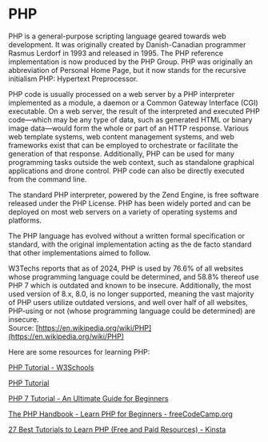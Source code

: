 
PHP
===


PHP is a general-purpose scripting language geared towards web development. It was originally created by Danish-Canadian programmer Rasmus Lerdorf in 1993 and released in 1995. The PHP reference implementation is now produced by the PHP Group. PHP was originally an abbreviation of Personal Home Page, but it now stands for the recursive initialism PHP: Hypertext Preprocessor.

PHP code is usually processed on a web server by a PHP interpreter implemented as a module, a daemon or a Common Gateway Interface (CGI) executable. On a web server, the result of the interpreted and executed PHP code—which may be any type of data, such as generated HTML or binary image data—would form the whole or part of an HTTP response. Various web template systems, web content management systems, and web frameworks exist that can be employed to orchestrate or facilitate the generation of that response. Additionally, PHP can be used for many programming tasks outside the web context, such as standalone graphical applications and drone control. PHP code can also be directly executed from the command line.

The standard PHP interpreter, powered by the Zend Engine, is free software released under the PHP License. PHP has been widely ported and can be deployed on most web servers on a variety of operating systems and platforms.

The PHP language has evolved without a written formal specification or standard, with the original implementation acting as the de facto standard that other implementations aimed to follow.

W3Techs reports that as of 2024, PHP is used by 76.6% of all websites whose programming language could be determined, and 58.8% thereof use PHP 7 which is outdated and known to be insecure. Additionally, the most used version of 8.x, 8.0, is no longer supported, meaning the vast majority of PHP users utilize outdated versions, and well over half of all websites, PHP-using or not (whose programming language could be determined) are insecure.  
Source: [https://en.wikipedia.org/wiki/PHP](https://en.wikipedia.org/wiki/PHP)

Here are some resources for learning PHP:

[PHP Tutorial - W3Schools](https://www.w3schools.com/php/)

[PHP Tutorial](https://www.phptutorial.net/)

[PHP 7 Tutorial - An Ultimate Guide for Beginners](https://www.tutorialrepublic.com/php-tutorial/)

[The PHP Handbook - Learn PHP for Beginners - freeCodeCamp.org](https://www.freecodecamp.org/news/the-php-handbook/)

[27 Best Tutorials to Learn PHP (Free and Paid Resources) - Kinsta](https://kinsta.com/blog/php-tutorials/)